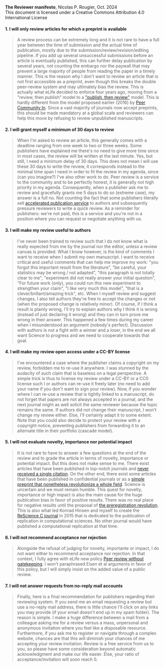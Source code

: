 **The Reviewer manifesto**, Nicolas P. Rougier, Oct. 2024  
This document is licensed under a Creative Commons Attribution 4.0 International License

#### 1. I will only review articles for which a preprint is available</b></summary>
     
> A review process can be extremely long and it is not rare to have a full year between the time of submission and the actual time of publication, mostly due to the submission/review/revision/editing pipeline. If you add up several unsuccessful submissions before an article is eventually published, this can further delay publication by several years, not counting the embargo nor the paywall that may prevent a large majority of people from reading the paper in a timely manner. This is the reason why I don't want to review an article that is not first accessible as a preprint, even though this breaks the double peer-review system and may ultimately bias the review. This is actually what eLife decided to enforce four years ago, moving from a "review, then publish" model to a ["publish, then review"](https://doi.org/10.7554/eLife.64910) model. This is hardly different from the model proposed earlier (2016) by [Peer Community In](https://peercommunityin.org/). Since a vast majority of journals now accept preprints, this should be made mandatory at a global scale and reviewers can help this move by refusing to review unpublished manuscripts.

#### 2. I will grant myself a minimum of 30 days to review

> When I'm asked to review an article, this generally comes with a deadline ranging from one week to two or three weeks. Some publishers have explained me there's no need to give more time since in most cases, the review will be written at the last minute. Yes, but still, I need a minimum delay of 30 days. This does not mean I will use these 30 days to write the review, it corresponds instead to the minimal time span I need in order to fit the review in my agenda, since (can you imagine?) I've also other work to do. Peer review is a service to the community and to be perfectly honest, it is generally not high priority in my agenda. Consequently, when a publisher ask me to review and gracefully grants me 5 days to do so (extreme case), my answer is a full no. Not counting the fact that some publishers literally sell [accelerated publication service](https://taylorandfrancis.com/partnership/commercial/accelerated-publication/) to authors and subsequently pressure reviewers to write a quick review. As a reminder for publishers: we're not paid, this is a service and you're not in a position where you can request or negotiate anything with us.

#### 3. I will make my review useful to authors

> I've never been trained to review such that I do not know what is really expected from me by the journal nor the editor, unless a review canvas is provided. What I know however, is the kind of comments I want to receive when I submit my own manuscript. I want to receive critical and useful comments that can help me improve my work: "you forgot this important result from the literature", "be careful, your statistics may be wrong / not adapted", "this paragraph is not totally clear to me", "experiment did not really answer your initial question", "For future work (only), you could run this new experiment to strengthen your claim", "I like very much this model", "that is a clever/brillant/amazing trick", etc.  When I myself review and suggest changes, I also tell authors they're free to accept the changes or not (when the proposed change is relatively minor). Of course, if I think a result is plainly wrong, I'll try to explain authors why I think it is wrong (instead of just declaring it wrong) and they can in turn prove me wrong in their answer. This happened a few times during my career when I misunderstood an argument (nobody's perfect). Discussion with authors is not a fight with a winner and a loser, in the end we all want Science to progress and we need to cooperate towards that goal.

#### 4. I will make my review open access under a CC-BY license

> I've encountered a case where the publisher claims a copyright on my review, forbidden me to re-use it anywhere. I was stunned by the audacity of such claim that is baseless on a legal perspective. A simple trick is thus to license my review under a CC-BY or a CC0 license such I or authors can re-use it freely later (no need to add your name if you don't want to sign your review). Now, if you wonder where I can re-use a review that is tightly linked to a manuscript, do not forget that papers are not always accepted in a journal, and the next journal might as well solicit the same reviewer because the topic remains the same. If authors did not change their manuscript, I won't change my review either. Else, I'll certainly adapt it to some extent. Note that you could also decide to protect your review with a copyright notice, preventing publishers from forwarding it to an alternate title in their portfolio (cascade model).

#### 5. I will not evaluate novelty, importance nor potential impact

> It is not rare to have to answer a few questions at the end of the review and to grade the article in terms of novelty, importance or potential impact. But this does not make sense to me. There exist articles that have been published in top-notch journals and [never received a single citation](https://www.nature.com/articles/d41586-017-08404-0). On the other end, there exist some articles that have been published in confidential journals or as a [simple preprint that nonetheless revolutionize a whole field](https://arxiv.org/abs/1409.0473).  Science is uncertain and we must remain humble. This quest for novelty, importance or high impact is also the main cause for the huge publication bias in favor of positive results. There was no real place for negative results until the proposal of [the preregistration revolution](https://doi.org/10.1073/pnas.1708274114). This is also what led Konrad Hinsen and myself to create the [ReScience C journal](https://doi.org/10.7717/peerj-cs.142) in 2015 that is dedicated to the publication of replication in computational sciences. No other journal would have published a computational replication at that time.

#### 6. I will not recommend acceptance nor rejection

> Alongside the refusal of judging for novelty, importante or impact, I do not want either to recommend acceptance nor rejection. In that context, I fully agree with eLife new policy [Peer review without gatekeeping](https://doi.org/10.7554/eLife.83889). I won't paraphrased Eisen et al arguments in favor of this policy, but I will simply insist on the added value of a public review.

#### 7. I will not answer requests from no-reply mail accounts

> Finally, here is a final recommendation for publishers regarding their reviewing system. If you send me an email requesting a review but use a no-reply mail address, there is little chance I'll click on any links you may provide (if your email doesn't end up in my spam folder). The reason is simple. I make a huge difference between a mail from a colleague asking me for a review versus a mass, unpersonal and anonymous invitation where you feel like a disposable resource. Furthermore, if you ask me to register or navigate through a complex website, chances are that this will diminish your chances of me accepting your review invitation.  Review is a free service from us to you, so please have some consideration beyond automatic acknowledgment and make our life easier. Else, your ratio of acceptance/invitation will soon reach 0.
